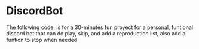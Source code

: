 # DiscordBot
The following code, is for a 30-minutes fun proyect for a personal, funtional discord bot that can do play, skip, and add a reproduction list, also add a funtion to stop when needed
